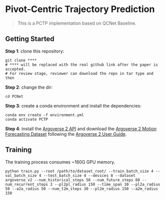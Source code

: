 # Pivot-Centric Trajectory Prediction
> This is a PCTP implementation based on QCNet Baseline.

## Getting Started

**Step 1**: clone this repository:

```
git clone ****
# **** will be replaced with the real github link after the paper is accepted.
# For review stage, reviewer can download the repo in tar type and then 
```

**Step 2**: change the dir:

```
cd PCNet
```

**Step 3**: create a conda environment and install the dependencies:
```
conda env create -f environment.yml
conda activate PCTP
```

**Step 4**: install the [Argoverse 2 API](https://github.com/argoverse/av2-api) and download the [Argoverse 2 Motion Forecasting Dataset](https://www.argoverse.org/av2.html) following the [Argoverse 2 User Guide](https://argoverse.github.io/user-guide/getting_started.html).

## Training

The training process consumes ~160G GPU memory.
```
python train.py --root /path/to/dataset_root/ --train_batch_size 4 --val_batch_size 4 --test_batch_size 4 --devices 8 --dataset argoverse_v2 --num_historical_steps 50 --num_future_steps 60 --num_recurrent_steps 3 --pl2pl_radius 150 --time_span 10 --pl2a_radius 50 --a2a_radius 50 --num_t2m_steps 30 --pl2m_radius 150 --a2m_radius 150
```
